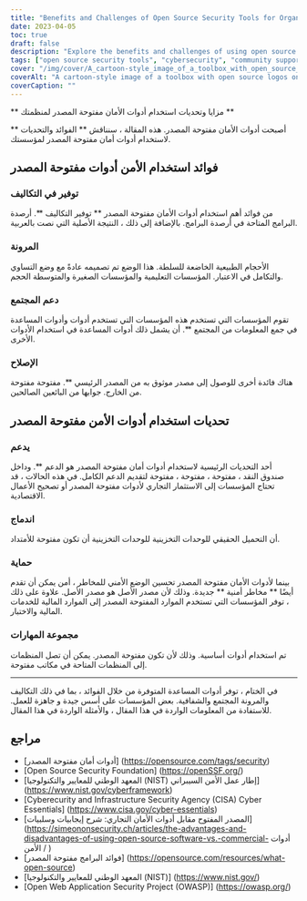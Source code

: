 ```yaml
---
title: "Benefits and Challenges of Open Source Security Tools for Organizations"
date: 2023-04-05
toc: true
draft: false
description: "Explore the benefits and challenges of using open source security tools to improve your organization's security posture."
tags: ["open source security tools", "cybersecurity", "community support", "transparency", "cost savings", "flexibility", "proprietary tools", "security risks", "skillset", "software licensing fees", "total cost of ownership", "commercial support", "programming languages", "integration", "security teswting", "auditing", "NIST", "CISA", "OWASP", "National Institute of Standards and Technology"]
cover: "/img/cover/A_cartoon-style_image_of_a_toolbox_with_open_source_logos.png"
coverAlt: "A cartoon-style image of a toolbox with open source logos on each tool, along with a shield with a lock in the center to represent cybersecurity, all on a background with binary code."
coverCaption: ""
---
```


 ** مزايا وتحديات استخدام أدوات الأمان مفتوحة المصدر لمنظمتك **  أصبحت أدوات الأمان مفتوحة المصدر. هذه المقالة ، سنناقش ** الفوائد والتحديات ** لاستخدام أدوات أمان مفتوحة المصدر لمؤسستك.  ## فوائد استخدام الأمن أدوات مفتوحة المصدر  ### توفير في التكاليف  من فوائد أهم استخدام أدوات الأمان مفتوحة المصدر ** توفير التكاليف **. أرصدة البرامج المتاحة في أرصدة البرامج. بالإضافة إلى ذلك ، النتيجة الأصلية التي نصت بالعربية.  ### المرونة  الأحجام الطبيعية الخاضعة للسلطة. هذا الوضع تم تصميمه عادةً مع وضع التساوي والتكامل في الاعتبار. المؤسسات التعليمية والمؤسسات الصغيرة والمتوسطة الحجم.  ### دعم المجتمع  تقوم المؤسسات التي تستخدم هذه المؤسسات التي تستخدم أدوات وأدوات المساعدة في جمع المعلومات من المجتمع **. أن يشمل ذلك أدوات المساعدة في استخدام الأدوات الأخرى.  ### الإصلاح  هناك فائدة أخرى للوصول إلى مصدر موثوق به من المصدر الرئيسي **. مفتوحة مفتوحة من الخارج. جوابها من البائعين الصالحين.  ## تحديات استخدام أدوات الأمن مفتوحة المصدر  ### يدعم  أحد التحديات الرئيسية لاستخدام أدوات أمان مفتوحة المصدر هو الدعم **. وداخل صندوق النقد ، مفتوحة ، مفتوحة ، مفتوحة لتقديم الدعم الكامل. في هذه الحالات ، قد تحتاج المؤسسات إلى الاستثمار التجاري لأدوات مفتوحة المصدر أو تصحيح الأعمال الاقتصادية.  ### اندماج  أن التحميل الحقيقي للوحدات التخزينية للوحدات التخزينية أن تكون مفتوحة للأمتداد.  ### حماية  بينما لأدوات الأمان مفتوحة المصدر تحسين الوضع الأمني للمخاطر ، أمن يمكن أن تقدم أيضًا ** مخاطر أمنية ** جديدة. وذلك لأن مصدر الأصل هو مصدر الأصل. علاوة على ذلك ، توفر المؤسسات التي تستخدم الموارد المفتوحة المصدر إلى الموارد المالية للخدمات المالية والاختبار.  ### مجموعة المهارات  تم استخدام أدوات أساسية. وذلك لأن تكون مفتوحة المصدر. يمكن أن تصل المنظمات إلى المنظمات المتاحة في مكاتب مفتوحة.  ______  في الختام ، توفر أدوات المساعدة المتوفرة من خلال الفوائد ، بما في ذلك التكاليف والمرونة المجتمع والشفافية. بعض المؤسسات على أسس جيدة و جاهزة للعمل. للاستفادة من المعلومات الواردة في هذا المقال ، والأمثلة الواردة في هذا المقال.  ## مراجع  - [أدوات أمان مفتوحة المصدر] (https://opensource.com/tags/security) - [Open Source Security Foundation] (https://openSSF.org/) - [المعهد الوطني للمعايير والتكنولوجيا (NIST) إطار عمل الأمن السيبراني] (https://www.nist.gov/cyberframework) - [Cyberecurity and Infrastructure Security Agency (CISA) Cyber Essentials] (https://www.cisa.gov/cyber-essentials) - [المصدر المفتوح مقابل أدوات الأمان التجاري: شرح إيجابيات وسلبيات] (https://simeononsecurity.ch/articles/the-advantages-and-disadvantages-of-using-open-source-software-vs.-commercial- أدوات الأمن / ) - [فوائد البرامج مفتوحة المصدر] (https://opensource.com/resources/what-open-source) - [المعهد الوطني للمعايير والتكنولوجيا (NIST)] (https://www.nist.gov/) - [Open Web Application Security Project (OWASP)] (https://owasp.org/)   